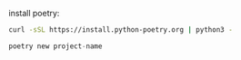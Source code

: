 install poetry:
```bash
curl -sSL https://install.python-poetry.org | python3 -
```

```python
poetry new project-name
```

